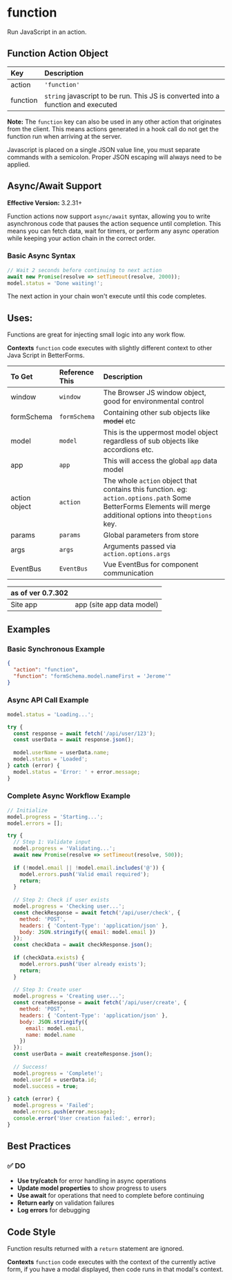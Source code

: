 # function

Run JavaScript in an action.

## Function Action Object

| Key | Description |
| :--- | :--- |
| action | `'function'` |
| function | `string` javascript to be run. This JS is converted into a function and executed |

**Note:** The `function` key can also be used in any other action that originates from the client. This means actions generated in a hook call do not get the function run when arriving at the server.

Javascript is placed on a single JSON value line, you must separate commands with a semicolon. Proper JSON escaping will always need to be applied.

## Async/Await Support

**Effective Version:** 3.2.31+

Function actions now support `async/await` syntax, allowing you to write asynchronous code that pauses the action sequence until completion. This means you can fetch data, wait for timers, or perform any async operation while keeping your action chain in the correct order.

### Basic Async Syntax

```javascript
// Wait 2 seconds before continuing to next action
await new Promise(resolve => setTimeout(resolve, 2000));
model.status = 'Done waiting!';
```

The next action in your chain won't execute until this code completes.


## Uses:

Functions are great for injecting small logic into any work flow.


**Contexts** `function` code executes with slightly different context to other Java Script in BetterForms.

| To Get | Reference This | Description |
| :--- | :--- | :--- |
| window | `window` | The Browser JS window object, good for environmental control |
| formSchema | `formSchema` | Containing other sub objects like ~~model~~ etc |
| model | `model` |  This is the uppermost model object regardless of sub objects like accordions etc. |
| app | `app` | This will access the global `app`  data model |
| action object | `action` | The whole `action` object that contains this function. eg: `action.options.path` Some BetterForms Elements will merge additional options into the`options` key.  |
| params | `params` | Global parameters from store |
| args | `args` | Arguments passed via `action.options.args` |
| EventBus | `EventBus` | Vue EventBus for component communication |

| as of ver 0.7.302 |  |
| :--- | :--- |
| Site app | app \(site app data model\) |

## Examples

### Basic Synchronous Example
```json
{
  "action": "function",
  "function": "formSchema.model.nameFirst = 'Jerome'"
}
```

### Async API Call Example
```javascript
model.status = 'Loading...';

try {
  const response = await fetch('/api/user/123');
  const userData = await response.json();
  
  model.userName = userData.name;
  model.status = 'Loaded';
} catch (error) {
  model.status = 'Error: ' + error.message;
}
```

### Complete Async Workflow Example
```javascript
// Initialize
model.progress = 'Starting...';
model.errors = [];

try {
  // Step 1: Validate input
  model.progress = 'Validating...';
  await new Promise(resolve => setTimeout(resolve, 500));
  
  if (!model.email || !model.email.includes('@')) {
    model.errors.push('Valid email required');
    return;
  }
  
  // Step 2: Check if user exists
  model.progress = 'Checking user...';
  const checkResponse = await fetch('/api/user/check', {
    method: 'POST',
    headers: { 'Content-Type': 'application/json' },
    body: JSON.stringify({ email: model.email })
  });
  const checkData = await checkResponse.json();
  
  if (checkData.exists) {
    model.errors.push('User already exists');
    return;
  }
  
  // Step 3: Create user
  model.progress = 'Creating user...';
  const createResponse = await fetch('/api/user/create', {
    method: 'POST',
    headers: { 'Content-Type': 'application/json' },
    body: JSON.stringify({
      email: model.email,
      name: model.name
    })
  });
  const userData = await createResponse.json();
  
  // Success!
  model.progress = 'Complete!';
  model.userId = userData.id;
  model.success = true;
  
} catch (error) {
  model.progress = 'Failed';
  model.errors.push(error.message);
  console.error('User creation failed:', error);
}
```

## Best Practices

### ✅ DO
- **Use try/catch** for error handling in async operations
- **Update model properties** to show progress to users
- **Use await** for operations that need to complete before continuing
- **Return early** on validation failures
- **Log errors** for debugging



## Code Style

Function results returned with a `return` statement are ignored.

**Contexts** `function` code executes with the context of the currently active form, if you have a modal displayed, then code runs in that modal's context.


